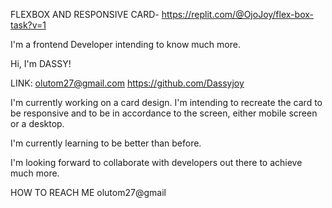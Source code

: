 FLEXBOX AND RESPONSIVE CARD- https://replit.com/@OjoJoy/flex-box-task?v=1

I'm a frontend Developer intending to know much more.

Hi, I'm DASSY!

LINK: olutom27@gmail.com https://github.com/Dassyjoy

I'm currently working on a card design. I'm intending to recreate the card to be responsive and to be in accordance to the screen, either mobile screen or a desktop.

I'm currently learning to be better than before.

I'm looking forward to collaborate with developers out there to achieve much more.

HOW TO REACH ME olutom27@gmail